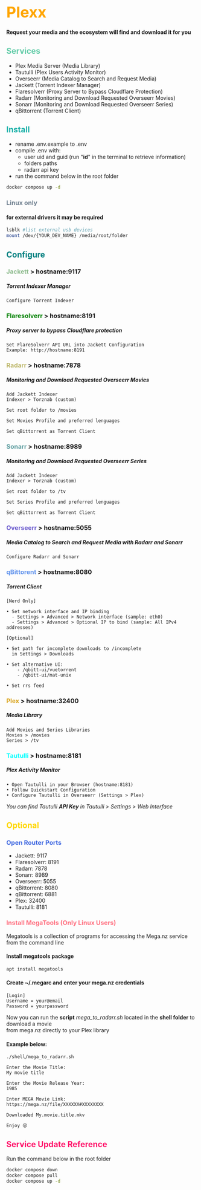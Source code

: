 # <span style="color:orange; font-size:40px">Plexx</span>
#### Request your media and the ecosystem will find and download it for you

## <span style="color:MediumAquamarine">Services</span>
- Plex Media Server (Media Library)
- Tautulli (Plex Users Activity Monitor)
- Overseerr (Media Catalog to Search and Request Media)
- Jackett (Torrent Indexer Manager)
- Flaresolverr (Proxy Server to Bypass Cloudflare Protection)
- Radarr (Monitoring and Download Requested Overseerr Movies)
- Sonarr (Monitoring and Download Requested Overseerr Series)
- qBittorrent (Torrent Client)

## <span style="color:LightSeaGreen">Install</span>
- rename .env.example to .env
- compile .env with:
   - user uid and guid (run "<b>id</b>" in the terminal to retrieve information)
   - folders paths
   - radarr api key
- run the command below in the root folder

```bash
docker compose up -d
```

### <span style="color:SlateGray">Linux only</span>
#### for external drivers it may be required
```bash
lsblk #list external usb devices
mount /dev/{YOUR_DEV_NAME} /media/root/folder 
```

## <span style="color:Teal">Configure</span>
### <span style="color:DarkSeaGreen">Jackett</span> > hostname:9117
##### Torrent Indexer Manager
```
Configure Torrent Indexer
```
### <span style="color:Green">Flaresolverr</span> > hostname:8191
##### Proxy server to bypass Cloudflare protection
```
Set FlareSolverr API URL into Jackett Configuration
Example: http://hostname:8191
```
### <span style="color:DarkKhaki">Radarr</span> > hostname:7878
##### Monitoring and Download Requested Overseerr Movies
```
Add Jackett Indexer
Indexer > Torznab (custom)
```
```
Set root folder to /movies
```
```
Set Movies Profile and preferred lenguages 
```
```
Set qBittorrent as Torrent Client
```
### <span style="color:CadetBlue">Sonarr</span> > hostname:8989
##### Monitoring and Download Requested Overseerr Series 
```
Add Jackett Indexer
Indexer > Torznab (custom)
```
```
Set root folder to /tv
```
```
Set Series Profile and preferred lenguages 
```
```
Set qBittorrent as Torrent Client
```
### <span style="color:SlateBlue">Overseerr</span> > hostname:5055
##### Media Catalog to Search and Request Media with Radarr and Sonarr
```
Configure Radarr and Sonarr 
```
### <span style="color:CornflowerBlue">qBittorent</span> > hostname:8080
##### Torrent Client
```
[Nerd Only]

• Set network interface and IP binding
  - Settings > Advanced > Network interface (sample: eth0)
  - Settings > Advanced > Optional IP to bind (sample: All IPv4 addresses)
```
```
[Optional]

• Set path for incomplete downloads to /incomplete
  in Settings > Downloads
  
• Set alternative UI:
    - /qbitt-ui/vuetorrent
    - /qbitt-ui/mat-unix

• Set rrs feed
```
### <span style="color:Goldenrod">Plex</span> > hostname:32400
##### Media Library
```
Add Movies and Series Libraries
Movies > /movies
Series > /tv
```
### <span style="color:Cyan">Tautulli</span> > hostname:8181
##### Plex Activity Monitor
```
• Open Tautulli in your Browser (hostname:8181)
• Follow Quickstart Configuration 
• Configure Tautulli in Overseerr (Settings > Plex)
```
<i>You can find Tautulli <b>API Key</b> in Tautulli > Settings > Web Interface</i>

## <span style="color:Gold">Optional</span>

### <span style="color:RoyalBlue">Open Router Ports</span>
- Jackett: 9117
- Flaresolverr: 8191
- Radarr: 7878
- Sonarr: 8989
- Overseerr: 5055
- qBittorrent: 8080
- qBittorrent: 6881
- Plex: 32400
- Tautulli: 8181


### <span style="color:#ff6f7f">Install MegaTools (Only Linux Users)</span>
Megatools is a collection of programs for accessing the Mega.nz service from the command line
#### Install megatools package
```bash
apt install megatools
```
#### Create ~/.megarc and enter your mega.nz credentials
```
[Login]
Username = your@email
Password = yourpassword
```
Now you can run the <b>script</b> <i>mega_to_radarr.sh</i> located in the <b>shell folder</b> to download a movie<br>
from mega.nz directly to your Plex library

#### Example below:
```
./shell/mega_to_radarr.sh 

Enter the Movie Title:
My movie title

Enter the Movie Release Year:
1985

Enter MEGA Movie Link:
https://mega.nz/file/XXXXXX#XXXXXXXX

Downloaded My.movie.title.mkv

Enjoy 😜

```


## <span style="color:#ff1269">Service Update Reference</span>
Run the command below in the root folder
```bash
docker compose down
docker compose pull
docker compose up -d
```
